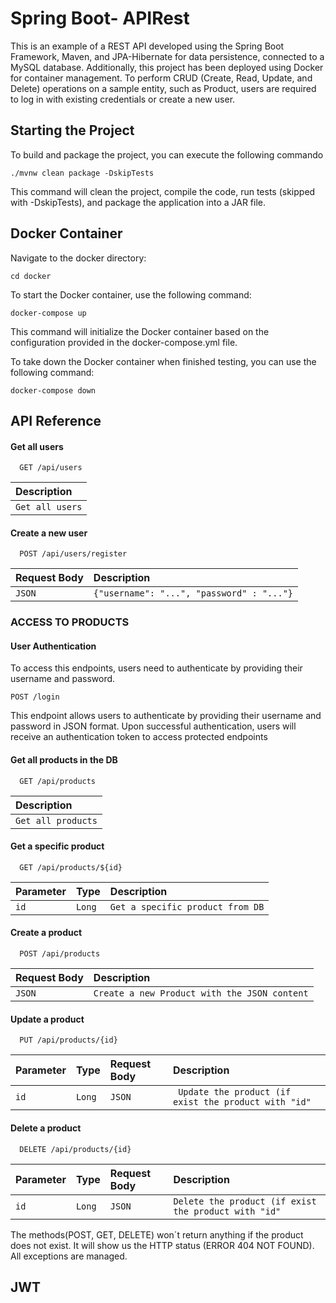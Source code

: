 
# Spring Boot- APIRest

This is an example of a REST API developed using the Spring Boot Framework, Maven, and JPA-Hibernate for data persistence, connected to a MySQL database. Additionally, this project has been deployed using Docker for container management. To perform CRUD (Create, Read, Update, and Delete) operations on a sample entity, such as Product, users are required to log in with existing credentials or create a new user.


## Starting the Project
To build and package the project, you can execute the following commando

```
./mvnw clean package -DskipTests
```
This command will clean the project, compile the code, run tests (skipped with -DskipTests), and package the application into a JAR file.


## Docker Container 
Navigate to the docker directory:

```
cd docker
```

To start the Docker container, use the following command:

```
docker-compose up
```
This command will initialize the Docker container based on the configuration provided in the docker-compose.yml file.

To take down the Docker container when finished testing, you can use the following command:

```
docker-compose down
```



## API Reference

#### Get all users

```http
  GET /api/users
```
| Description                       |
| :-------------------------------- |
  | `Get all users`


#### Create a new user

```http
  POST /api/users/register
```

| Request Body | Description                       |
| :-------- | :-------------------------------- |
| `JSON`     | `{"username": "...", "password" : "..."}`|




### ACCESS TO PRODUCTS 

#### User Authentication
To access this endpoints, users need to authenticate by providing their username and password.

```http
POST /login
```
This endpoint allows users to authenticate by providing their username and password in JSON format. Upon successful authentication, users will receive an authentication token to access protected endpoints

#### Get all products in the DB

```http
  GET /api/products
```
| Description                       |
| :-------------------------------- |
  | `Get all products`

#### Get a specific product

```http
  GET /api/products/${id}
```
| Parameter | Type      | Description                       |
| :-------- | :-------  |:------------------------ |
| `id`      | `Long`  |`Get a specific product from DB`|

#### Create a product

```http
  POST /api/products
```

| Request Body | Description                       |
| :-------- | :-------------------------------- |
| `JSON`     | `Create a new Product with the JSON content` |

#### Update a product
```http
  PUT /api/products/{id}
```

| Parameter | Type     |Request Body | Description                       |
| :-------- | :------- | :----- |:------------------------ |
| `id`      | `Long` | `JSON` |` Update the product (if exist the product with "id"`|

#### Delete a product
```http
  DELETE /api/products/{id}
```

| Parameter | Type     |Request Body | Description                       |
| :-------- | :------- | :----- |:------------------------ |
| `id`      | `Long` | `JSON` |`Delete the product (if exist the product with "id"`|


The methods(POST, GET, DELETE) won´t return anything if the product does not exist. It will show us the HTTP status (ERROR 404 NOT FOUND). All exceptions are managed.

## JWT



